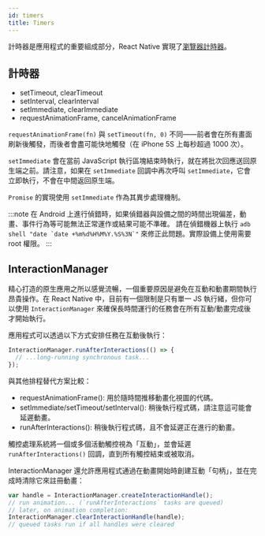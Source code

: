 ```yaml
---
id: timers
title: Timers
---
```


計時器是應用程式的重要組成部分，React Native 實現了[瀏覽器計時器](https://developer.mozilla.org/en-US/docs/Learn/JavaScript/Asynchronous/Timeouts_and_intervals)。

## 計時器

- setTimeout, clearTimeout
- setInterval, clearInterval
- setImmediate, clearImmediate
- requestAnimationFrame, cancelAnimationFrame

`requestAnimationFrame(fn)` 與 `setTimeout(fn, 0)` 不同——前者會在所有畫面刷新後觸發，而後者會盡可能快地觸發（在 iPhone 5S 上每秒超過 1000 次）。

`setImmediate` 會在當前 JavaScript 執行區塊結束時執行，就在將批次回應送回原生端之前。請注意，如果在 `setImmediate` 回調中再次呼叫 `setImmediate`，它會立即執行，不會在中間返回原生端。

`Promise` 的實現使用 `setImmediate` 作為其異步處理機制。

:::note
在 Android 上進行偵錯時，如果偵錯器與設備之間的時間出現偏差，動畫、事件行為等可能無法正常運作或結果可能不準確。
請在偵錯機器上執行 ``adb shell "date `date +%m%d%H%M%Y.%S%3N`"`` 來修正此問題。實際設備上使用需要 root 權限。
:::

## InteractionManager

精心打造的原生應用之所以感覺流暢，一個重要原因是避免在互動和動畫期間執行昂貴操作。在 React Native 中，目前有一個限制是只有單一 JS 執行緒，但你可以使用 `InteractionManager` 來確保長時間運行的任務會在所有互動/動畫完成後才開始執行。

應用程式可以透過以下方式安排任務在互動後執行：

```jsx
InteractionManager.runAfterInteractions(() => {
  // ...long-running synchronous task...
});
```

與其他排程替代方案比較：

- requestAnimationFrame(): 用於隨時間推移動畫化視圖的代碼。
- setImmediate/setTimeout/setInterval(): 稍後執行程式碼，請注意這可能會延遲動畫。
- runAfterInteractions(): 稍後執行程式碼，且不會延遲正在進行的動畫。

觸控處理系統將一個或多個活動觸控視為「互動」，並會延遲 `runAfterInteractions()` 回調，直到所有觸控結束或被取消。

InteractionManager 還允許應用程式通過在動畫開始時創建互動「句柄」，並在完成時清除它來註冊動畫：

```jsx
var handle = InteractionManager.createInteractionHandle();
// run animation... (`runAfterInteractions` tasks are queued)
// later, on animation completion:
InteractionManager.clearInteractionHandle(handle);
// queued tasks run if all handles were cleared
```